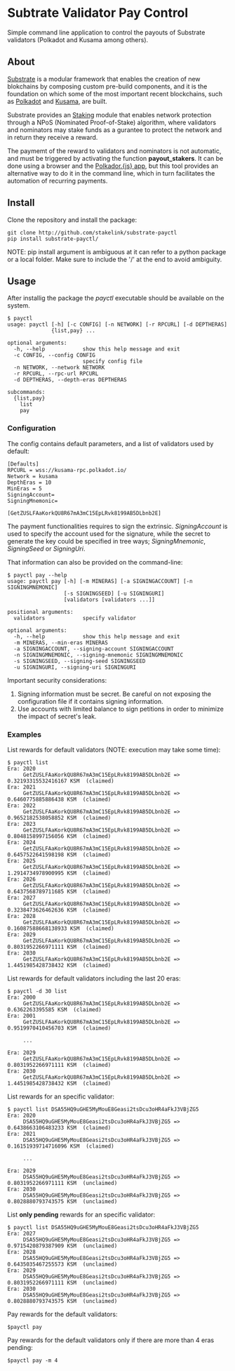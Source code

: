 # Subtrate Validator Pay Control

Simple command line application to control the payouts of Substrate validators (Polkadot and Kusama among others).

## About 

[Substrate](https://substrate.dev/) is a modular framework that enables the creation of new blokchains by composing custom pre-build components, and it is the foundation on which some of the most important recent blockchains, such as [Polkadot](https://polkadot.network/) and [Kusama](https://kusama.network/), are built.

Substrate provides an [Staking](https://substrate.dev/rustdocs/v3.0.0/pallet_staking/index.html) module that enables network protection through a NPoS (Nominated Proof-of-Stake) algorithm, where validators and nominators may stake funds as a gurantee to protect the network and in return they receive a reward.

The paymemt of the reward to validators and nominators is not automatic, and must be triggered by activating the function **payout_stakers**. It can be done using a browser and the [Polkador.{js} app](https://polkadot.js.org/apps/), but this tool provides an alternative way to do it in the command line, which in turn facilitates the automation of recurring payments.

## Install

Clone the repository and install the package:

```
git clone http://github.com/stakelink/substrate-payctl
pip install substrate-payctl/
```

NOTE: pip install argument is ambiguous at it can refer to a python package or a local folder. Make sure to include the '/' at the end to avoid ambiguity.


## Usage

After installig the package the _payctl_ executable should be available on the system.

```
$ payctl
usage: payctl [-h] [-c CONFIG] [-n NETWORK] [-r RPCURL] [-d DEPTHERAS]
              {list,pay} ...

optional arguments:
  -h, --help            show this help message and exit
  -c CONFIG, --config CONFIG
                        specify config file
  -n NETWORK, --network NETWORK
  -r RPCURL, --rpc-url RPCURL
  -d DEPTHERAS, --depth-eras DEPTHERAS

subcommands:
  {list,pay}
    list
    pay
```

### Configuration 

The config contains default parameters, and a list of validators used by default:

```
[Defaults]
RPCURL = wss://kusama-rpc.polkadot.io/
Network = kusama
DepthEras = 10
MinEras = 5
SigningAccount=
SigningMnemonic=

[GetZUSLFAaKorkQU8R67mA3mC15EpLRvk8199AB5DLbnb2E]
```

The payment functionalities requires to sign the extrinsic. _SigningAccount_ is used to specify the account used for the signature, while the secret to generate the key could be specified in tree ways; _SigningMnemonic_, _SigningSeed_ or _SigningUri_. 

That information can also be provided on the command-line:

```
$ payctl pay --help
usage: payctl pay [-h] [-m MINERAS] [-a SIGNINGACCOUNT] [-n SIGNINGMNEMONIC]
                  [-s SIGNINGSEED] [-u SIGNINGURI]
                  [validators [validators ...]]

positional arguments:
  validators            specify validator

optional arguments:
  -h, --help            show this help message and exit
  -m MINERAS, --min-eras MINERAS
  -a SIGNINGACCOUNT, --signing-account SIGNINGACCOUNT
  -n SIGNINGMNEMONIC, --signing-mnemonic SIGNINGMNEMONIC
  -s SIGNINGSEED, --signing-seed SIGNINGSEED
  -u SIGNINGURI, --signing-uri SIGNINGURI
```

Important security considerations:

1. Signing information must be secret. Be careful on not exposing the configuration file if it contains signing information.
2. Use accounts with limited balance to sign petitions in order to minimize the impact of secret's leak.


### Examples

List rewards for default validators (NOTE: execution may take some time):

```
$ payctl list
Era: 2020
	 GetZUSLFAaKorkQU8R67mA3mC15EpLRvk8199AB5DLbnb2E => 0.32193315532416167 KSM  (claimed)
Era: 2021
	 GetZUSLFAaKorkQU8R67mA3mC15EpLRvk8199AB5DLbnb2E => 0.6460775885886438 KSM  (claimed)
Era: 2022
	 GetZUSLFAaKorkQU8R67mA3mC15EpLRvk8199AB5DLbnb2E => 0.9652182538058852 KSM  (claimed)
Era: 2023
	 GetZUSLFAaKorkQU8R67mA3mC15EpLRvk8199AB5DLbnb2E => 0.8048158997156056 KSM  (claimed)
Era: 2024
	 GetZUSLFAaKorkQU8R67mA3mC15EpLRvk8199AB5DLbnb2E => 0.6457522641598198 KSM  (claimed)
Era: 2025
	 GetZUSLFAaKorkQU8R67mA3mC15EpLRvk8199AB5DLbnb2E => 1.2914734978900995 KSM  (claimed)
Era: 2026
	 GetZUSLFAaKorkQU8R67mA3mC15EpLRvk8199AB5DLbnb2E => 0.6437568789711685 KSM  (claimed)
Era: 2027
	 GetZUSLFAaKorkQU8R67mA3mC15EpLRvk8199AB5DLbnb2E => 0.3238473626462636 KSM  (claimed)
Era: 2028
	 GetZUSLFAaKorkQU8R67mA3mC15EpLRvk8199AB5DLbnb2E => 0.16087588668138933 KSM  (claimed)
Era: 2029
	 GetZUSLFAaKorkQU8R67mA3mC15EpLRvk8199AB5DLbnb2E => 0.8031952266971111 KSM  (claimed)
Era: 2030
	 GetZUSLFAaKorkQU8R67mA3mC15EpLRvk8199AB5DLbnb2E => 1.4451985428738432 KSM  (claimed)

```

List rewards for default validators including the last 20 eras:

```
$ payctl -d 30 list
Era: 2000
	 GetZUSLFAaKorkQU8R67mA3mC15EpLRvk8199AB5DLbnb2E => 0.6362263395585 KSM  (claimed)
Era: 2001
	 GetZUSLFAaKorkQU8R67mA3mC15EpLRvk8199AB5DLbnb2E => 0.9519970410456703 KSM  (claimed)

	 ...

Era: 2029
	 GetZUSLFAaKorkQU8R67mA3mC15EpLRvk8199AB5DLbnb2E => 0.8031952266971111 KSM  (claimed)
Era: 2030
	 GetZUSLFAaKorkQU8R67mA3mC15EpLRvk8199AB5DLbnb2E => 1.4451985428738432 KSM  (claimed)
```

List rewards for an specific validator:

```
$ payctl list DSA55HQ9uGHE5MyMouE8Geasi2tsDcu3oHR4aFkJ3VBjZG5
Era: 2020
	 DSA55HQ9uGHE5MyMouE8Geasi2tsDcu3oHR4aFkJ3VBjZG5 => 0.6438663106483233 KSM  (claimed)
Era: 2021
	 DSA55HQ9uGHE5MyMouE8Geasi2tsDcu3oHR4aFkJ3VBjZG5 => 0.16151939714716096 KSM  (claimed)

	 ...

Era: 2029
	 DSA55HQ9uGHE5MyMouE8Geasi2tsDcu3oHR4aFkJ3VBjZG5 => 0.8031952266971111 KSM  (unclaimed)
Era: 2030
	 DSA55HQ9uGHE5MyMouE8Geasi2tsDcu3oHR4aFkJ3VBjZG5 => 0.8028880793743575 KSM  (unclaimed)
```

List **only pending** rewards for an specific validator:

```
$ payctl list DSA55HQ9uGHE5MyMouE8Geasi2tsDcu3oHR4aFkJ3VBjZG5
Era: 2027
	 DSA55HQ9uGHE5MyMouE8Geasi2tsDcu3oHR4aFkJ3VBjZG5 => 0.9715420879387909 KSM  (unclaimed)
Era: 2028
	 DSA55HQ9uGHE5MyMouE8Geasi2tsDcu3oHR4aFkJ3VBjZG5 => 0.6435035467255573 KSM  (unclaimed)
Era: 2029
	 DSA55HQ9uGHE5MyMouE8Geasi2tsDcu3oHR4aFkJ3VBjZG5 => 0.8031952266971111 KSM  (unclaimed)
Era: 2030
	 DSA55HQ9uGHE5MyMouE8Geasi2tsDcu3oHR4aFkJ3VBjZG5 => 0.8028880793743575 KSM  (unclaimed)
```

Pay rewards for the default validators:

```
$payctl pay
```

Pay rewards for the default validators only if there are more than 4 eras pending:

```
$payctl pay -m 4
```